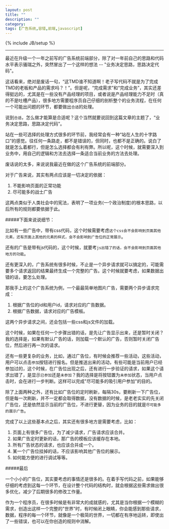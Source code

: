 ```yaml
---
layout: post
title: ""
description: ""
category: 
tags: [广告系统,容错,前端,javascript]
---
```

{% include JB/setup %}

---

最近在升级一个一年之前写的广告系统前端部分，除了对一年前自己的思路和代码水平表示骚瑞之外，突然冒出了一个这样的想法 -- "业务决定思路，思路决定代码"。

这话看来，绝对是废话一句，“这TMD谁不知道啊！老子写代码不就是为了完成TMD的老板和产品的需求吗？！”。但是呢，“完成需求”和“完成业务”，其实还差得挺远的，尤其是在一些没有产品经理的项目，或者说是产品经理能力不足时（真的不是吐槽产品），很多地方需要程序员自己仔细的剖析整个的业务流程，在任何一个可能出问题的环节，都要做出``合适``的处理。

说到``合适``，怎么做才能算是合适呢？这个当然就要说回到这篇文章的主题了，“业务决定思路，思路决定代码”。

站在一些可选择的处理方式很多的环节前，我经常会有一种“站在人生的十字路口”的感觉。往任何一条路走，都不是错误的，但同时，也都不是正确的。说白了就是怎么着都行，但是怎么选择都会有利有弊。所以呢，这个时候，就需要深入到业务中，用自己的逻辑和方法去选择一条适合当前业务的方法去处理。

废话说的太多，来说说我最近在做的这个广告系统的前端部分。

对于广告来说，其实有两点应该是一切决定的依据：

1. 不能影响页面的正常功能
2. 尽可能多的战士广告

这两点类似于人类社会中的宪法，表明了一项业务(一个政治制度)的根本思路，以后所有的规则都要依据于此。

#####下面来说说细节：

比如有一些广告中，带有css代码，这个时候需要考虑``这个css会不会影响到页面其他元素，还有页面上其他的元素的样式，会不会影响到广告位的正常展示``。

还有的广告是带有js代码的，这个时候，就要考``js出错了的话，会不会影响到页面其他地方的功能``。

还有更深入的，广告系统有很多时候，不止是一个异步请求就可以搞定的，可能需要多个请求返回的结果最终生成一个完整的广告。这个时候就要考虑，如果数据出错的话，要怎么处理。

那我手上的这个广告系统为例，一个最最简单地图片广告，需要两个异步请求完成：

1. 根据广告位的id和用户id，请求对应的广告数据。
2. 根据广告数据，请求对应的广告模板。

这两个异步请求之间，还会包括一些css和js文件的加载。

这个时候，如果在任何一个步骤出错的话，是先让广告显示出来，还是暂时关闭？我的选择是，如果有默认广告的话，则加载一个默认的广告，否则暂时关闭广告位，然后进行再一次的请求。

还有一些更复杂的业务，比如，通过广告位，有时候会推荐一些活动，这些活动，用户可以点击``参加``按钮进行报名。但是推送出来的活动，有些可能是当前用户已经参加过的，这个时候，在广告位出现之后，还有进行一步验证的请求，如果这个请求出错了，是显示``已参加``还是``未参加``？我的选择是将按钮置为``未参加``状态，当用户点击时，会在进行一步判断。这样可以完成"尽可能多的吸引用户参加"的目的。

除了上面两种之外，还有比如广告位的定时刷新，每隔30s，要刷新一下广告位，但是每一次刷新，并不一定都会取得数据，没有数据的时候，是老老实实的先关闭广告位，还是依然显示当前的广告位，不进行更替，因为业务的目的就是``尽可能多的展示广告``。



完成了以上这些基本点之后，其实还有很多地方是需要考虑，比如：

1. 页面上有很多广告位，为了减少请求，广告请求应该合并。
2. 如果广告定时更新的话，那广告的模板应该缓存在本地。
3. 所有广告状态的请求，也应该合并成一个。
4. 某一个广告位挂掉的话，不应该影响其他广告位的展示。
5. 如何能方便的进行调试等等。

#####最后


一个小小的广告位，其实要考虑的事情还是很多的。在着手写代码之前，如果能够仔细的考虑到这每一个环节，在设计整个代码的结构时，就会根据这些需求做出很多优化，减少了后期很多的修改工作量。

作为一个程序员，在很多时候是有非常大的成就感的，尤其是当你根据一个模糊的需求，创造出这样一个完整的"世界"时，有时候闭上眼睛，你会能感到那些请求，数据，程序的每一个环节，就像是一个极简的世界，一切都在有序地运转，即使出了一些错误，也可以在你创造的规则中消解。

